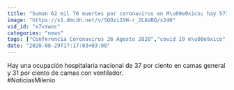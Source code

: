```yaml
---
title: "Suman 62 mil 76 muertes por coronavirus en M\u00e9xico; hay 573 mil 888 casos"
image: "https://s1.dmcdn.net/v/SQOzi1VH-r_2LAVBQ/x240"
vid_id: "x7vswoc"
categories: "news"
tags: ["Conferencia Coronavirus 26 Agosto 2020","covid 19 m\u00e9xico","coronavirus m\u00e9xico"]
date: "2020-08-29T17:17:03+03:00"
---
```

Hay una ocupación hospitalaria nacional de 37 por ciento en camas general y 31 por ciento de camas con ventilador.  <br>#NoticiasMilenio
